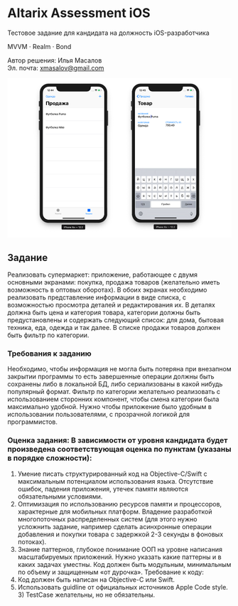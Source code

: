 # Altarix Assessment iOS
Тестовое задание для кандидата на должность iOS-разработчика  

MVVM · Realm · Bond

Автор решения: Илья Масалов  
Эл. почта: xmasalov@gmail.com

![Altarix Assessment iOS](https://github.com/xmasalov/Altarix-Assessment-iOS/blob/master/Screenshot.png)

## Задание
Реализовать супермаркет: приложение, работающее с двумя основными экранами: покупка, продажа товаров (желательно иметь возможность в оптовых оборотах). В обоих экранах необходимо реализовать представление информации в виде списка, с возможностью просмотра деталей и редактирования их. В деталях должна быть цена и категория товара, категории должны быть предустановлены и содержать следующий список: для дома, бытовая техника, еда, одежда и так далее. В списке продажи товаров должен быть фильтр по категории.

### Требования к заданию
Необходимо, чтобы информация не могла быть потеряна при внезапном закрытии программы то есть завершенные операции должны быть сохранены либо в локальной БД, либо сериализованы в какой нибудь популярный формат. Фильтр по категории желательно реализовать с использованием сторонних компонент, чтобы смена категории была максимально удобной. Нужно чтобы приложение было удобным в использовании пользователями, с прозрачной логикой для программистов.

### Оценка задания: В зависимости от уровня кандидата будет произведена соответствующая оценка по пунктам (указаны в порядке сложности):
1) Умение писать структурированный код на Objective-C/Swift с максимальным потенциалом использования языка. Отсутствие ошибок, падения приложения, утечек памяти являются обязательными условиями.
2) Оптимизация по использованию ресурсов памяти и процессоров, характерные для мобильных платформ. Владение разработкой многопоточных распределенных систем (для этого нужно усложнить задание, например сделать асинхронные операции добавления и покупки товара с задержкой 2-3 секунды в фоновых потоках).
3) Знание паттернов, глубокое понимание ООП на уровне написания масштабируемых приложений. Нужно указать какие паттерны и в каких задачах уместны. Код должен быть модульным, минимальным по объему и защищенным «от дурочка».
Требование к коду:
1) Код должен быть написан на Objective-C или Swift.
2) Использовать guidline от официальных источников Apple Code style. 3) TestCase желательны, но не обязательны.
